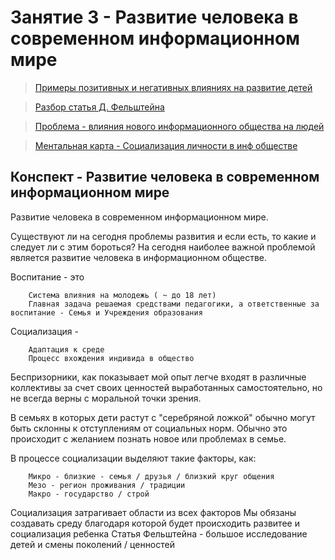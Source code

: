 # Занятие 3 - Развитие человека в современном информационном мире


>[Примеры позитивных и негативных влияниях на развитие детей](https://github.com/TradesMark/Problems_of_Informatization_education/blob/main/%D0%97%D0%B0%D0%BD%D1%8F%D1%82%D0%B8%D0%B5_3/%D0%BF%D1%80%D0%B8%D0%BC%D0%B5%D1%80%D1%8B%20%D0%BE%20%D0%BF%D0%BE%D0%B7%D0%B8%D1%82%D0%B8%D0%B2%D0%BD%D1%8B%D1%85%20%D0%B8%20%D0%BD%D0%B5%D0%B3%D0%B0%D1%82%D0%B8%D0%B2%D0%BD%D1%8B%D1%85%20%D0%B2%D0%BB%D0%B8%D1%8F%D0%BD%D0%B8%D1%8F%D1%85%20%D0%BD%D0%B0%20%D1%80%D0%B0%D0%B7%D0%B2%D0%B8%D1%82%D0%B8%D0%B5%20%D0%B4%D0%B5%D1%82%D0%B5%D0%B9.pdf)


>[Разбор статья Д. Фельштейна](https://github.com/TradesMark/Problems_of_Informatization_education/blob/main/%D0%97%D0%B0%D0%BD%D1%8F%D1%82%D0%B8%D0%B5_3/%D0%9D%D0%B0%D0%B9%D0%B4%D0%B8%D1%82%D0%B5%20%D0%B2%20%D0%A1%D0%B5%D1%82%D0%B8%20%D0%B8%20%D0%BF%D1%80%D0%BE%D1%87%D0%B8%D1%82%D0%B0%D0%B9%D1%82%D0%B5%20%D1%81%D1%82%D0%B0%D1%82%D1%8C%D1%8E%20%D0%94.%20%D0%A4%D0%B5%D0%BB%D1%8C%D1%88%D1%82%D0%B5%D0%B9%D0%BD%D0%B0.pdf)


>[Проблема - влияния нового информационного общества на людей](555555555)


>[Ментальная карта - Социализация личности в инф обществе](https://github.com/TradesMark/Problems_of_Informatization_education/blob/main/%D0%97%D0%B0%D0%BD%D1%8F%D1%82%D0%B8%D0%B5_3/%D0%A1%D0%BE%D1%86%D0%B8%D0%B0%D0%BB%D0%B8%D0%B7%D0%B0%D1%86%D0%B8%D1%8F%20%D0%BB%D0%B8%D1%87%D0%BD%D0%BE%D1%81%D1%82%D0%B8%20%D0%B2%20%D0%B8%D0%BD%D1%84%20%D0%BE%D0%B1%D1%89%D0%B5%D1%81%D1%82%D0%B2%D0%B5.pdf)


## Конспект - Развитие человека в современном информационном мире

Развитие человека в современном информационном мире.


Существуют ли на сегодня проблемы развития и если есть, то какие и следует ли с этим бороться? 
На сегодня наиболее важной проблемой является развитие человека в информационном обществе.


Воспитание - это 
        
        Система влияния на молодежь ( ~ до 18 лет)
        Главная задача решаемая средствами педагогики, а ответственные за воспитание - Семья и Учреждения образования

Социализация - 
        
        Адаптация к среде
        Процесс вхождения индивида в общество 


Беспризорники, как показывает мой опыт легче входят в различные коллективы за счет своих ценностей выработанных самостоятельно, но не всегда верны с моральной точки зрения. 


В семьях в которых дети растут с "серебряной ложкой" обычно могут быть склонны к отступлениям от социальных норм. Обычно это происходит с желанием познать новое или проблемах в семье.


В процессе социализации выделяют такие факторы, как:

        Микро - близкие - семья / друзья / близкий круг общения 
	    Мезо - регион проживания / традиции 
	    Макро - государство / строй 

Социализация затрагивает области из всех факторов 
Мы обязаны создавать среду благодаря которой будет происходить развитее и социализация ребенка
Статья Фельштейна - большое исследование детей и смены поколений / ценностей 

    
    
